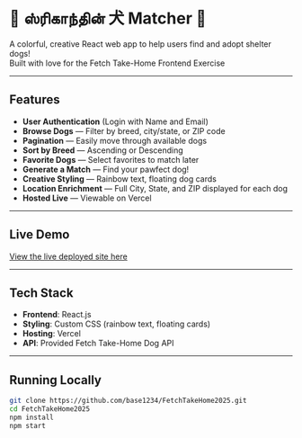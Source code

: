# 🐾 ஸ்ரிகாந்தின் 犬 Matcher 🐾

A colorful, creative React web app to help users find and adopt shelter dogs!  
Built with love for the Fetch Take-Home Frontend Exercise 

---

## Features

- **User Authentication** (Login with Name and Email)
- **Browse Dogs** — Filter by breed, city/state, or ZIP code
- **Pagination** — Easily move through available dogs
- **Sort by Breed** — Ascending or Descending
- **Favorite Dogs** — Select favorites to match later
- **Generate a Match** — Find your pawfect dog!
- **Creative Styling** — Rainbow text, floating dog cards
- **Location Enrichment** — Full City, State, and ZIP displayed for each dog
- **Hosted Live** — Viewable on Vercel

---

## Live Demo

[View the live deployed site here](https://your-deployed-site-url.vercel.app/)

---

## Tech Stack

- **Frontend**: React.js
- **Styling**: Custom CSS (rainbow text, floating cards)
- **Hosting**: Vercel
- **API**: Provided Fetch Take-Home Dog API

---

## Running Locally

```bash
git clone https://github.com/base1234/FetchTakeHome2025.git
cd FetchTakeHome2025
npm install
npm start
